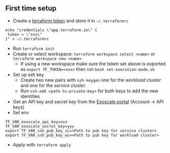 ## First time setup


* Create a [terraform token](https://app.terraform.io/app/settings/tokens) and store it in `~/.terraformrc`

```
echo "credentials \"app.terraform.io\" {
 token = \"xxx\"
}" > ~/.terraformrc
```

* Run `terraform init`
* Create or select workspace: `terraform workspace select <name>` or `terraform workspace new <name>`
    * If using a new workspace make sure the token set above is exported as `export TF_TOKEN=<xxx>`
      then run `bash set-execution-mode.sh`
* Set up ssh key
    * Create two new pairs with `ssh-keygen` one for the _workload cluster_ and one for the _service cluster_.
    * Run `ssh-add <path-to-private-key>` for both keys to add the new identities
* Get an API key and secret key from the [Exoscale portal](https://portal.exoscale.com) (Account -> API keys)
* Set env

```
TF_VAR_exoscale_api_key=xxx
TF_VAR_exoscale_secret_key=yyy
export TF_VAR_ssh_pub_key_sc=<Path to pub key for service cluster>
export TF_VAR_ssh_pub_key_wc=<Path to pub key for workload cluster>
```

* Apply with `terraform apply`
